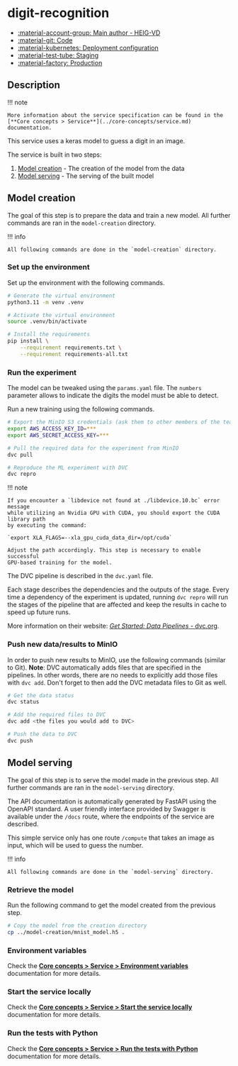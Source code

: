 # digit-recognition

- [:material-account-group: Main author - HEIG-VD](https://www.hes-so.ch/swiss-ai-center/equipe)
- [:material-git: Code](https://github.com/swiss-ai-center/digit-recognition-service)
- [:material-kubernetes: Deployment configuration](https://github.com/swiss-ai-center/digit-recognition-service/tree/main/model-serving/kubernetes)
- [:material-test-tube: Staging](https://digit-recognition-swiss-ai-center.kube.isc.heia-fr.ch)
- [:material-factory: Production](https://digit-recognition-service.swiss-ai-center.ch)

## Description

!!! note

    More information about the service specification can be found in the
    [**Core concepts > Service**](../core-concepts/service.md) documentation.

This service uses a keras model to guess a digit in an image.

The service is built in two steps:

1. [Model creation](#model-creation) - The creation of the model from the data
2. [Model serving](#model-serving) - The serving of the built model

## Model creation

The goal of this step is to prepare the data and train a new model. All further
commands are ran in the `model-creation` directory.

!!! info

    All following commands are done in the `model-creation` directory.

### Set up the environment

Set up the environment with the following commands.

```sh
# Generate the virtual environment
python3.11 -m venv .venv

# Activate the virtual environment
source .venv/bin/activate

# Install the requirements
pip install \
    --requirement requirements.txt \
    --requirement requirements-all.txt
```

### Run the experiment

The model can be tweaked using the `params.yaml` file. The `numbers` parameter
allows to indicate the digits the model must be able to detect.

Run a new training using the following commands.

```sh
# Export the MinIO S3 credentials (ask them to other members of the team)
export AWS_ACCESS_KEY_ID=***
export AWS_SECRET_ACCESS_KEY=***

# Pull the required data for the experiment from MinIO
dvc pull

# Reproduce the ML experiment with DVC
dvc repro
```

!!! note

    If you encounter a `libdevice not found at ./libdevice.10.bc` error message
    while utilizing an Nvidia GPU with CUDA, you should export the CUDA library path
    by executing the command:

    `export XLA_FLAGS=--xla_gpu_cuda_data_dir=/opt/cuda`

    Adjust the path accordingly. This step is necessary to enable successful
    GPU-based training for the model.

The DVC pipeline is described in the `dvc.yaml` file.

Each stage describes the dependencies and the outputs of the stage. Every time a
dependency of the experiment is updated, running `dvc repro` will run the stages
of the pipeline that are affected and keep the results in cache to speed up
future runs.

More information on their website:
[_Get Started: Data Pipelines_ - dvc.org](https://dvc.org/doc/start/data-management/data-pipelines).

### Push new data/results to MinIO

In order to push new results to MinIO, use the following commands (similar to
Git). **Note**: DVC automatically adds files that are specified in the
pipelines. In other words, there are no needs to explicitly add those files with
`dvc add`. Don't forget to then add the DVC metadata files to Git as well.

```sh
# Get the data status
dvc status

# Add the required files to DVC
dvc add <the files you would add to DVC>

# Push the data to DVC
dvc push
```

## Model serving

The goal of this step is to serve the model made in the previous step. All
further commands are ran in the `model-serving` directory.

The API documentation is automatically generated by FastAPI using the OpenAPI
standard. A user friendly interface provided by Swagger is available under the
`/docs` route, where the endpoints of the service are described.

This simple service only has one route `/compute` that takes an image as input,
which will be used to guess the number.

!!! info

    All following commands are done in the `model-serving` directory.

### Retrieve the model

Run the following command to get the model created from the previous step.

```sh
# Copy the model from the creation directory
cp ../model-creation/mnist_model.h5 .
```

### Environment variables

Check the
[**Core concepts > Service > Environment variables**](../core-concepts/service.md#environment-variables)
documentation for more details.

### Start the service locally

Check the
[**Core concepts > Service > Start the service locally**](../core-concepts/service.md#start-the-service-locally)
documentation for more details.

### Run the tests with Python

Check the
[**Core concepts > Service > Run the tests with Python**](../core-concepts/service.md#run-the-tests-with-python)
documentation for more details.
